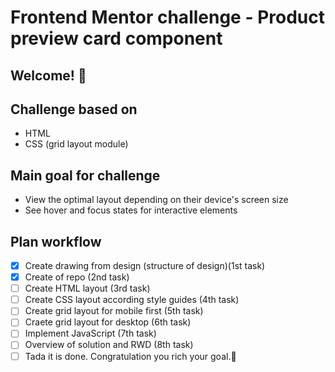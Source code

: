 # Frontend Mentor challenge - Product preview card component

## Welcome! 👋

## Challenge based on

- HTML
- CSS (grid layout module)

## Main goal for challenge

- View the optimal layout depending on their device's screen size
- See hover and focus states for interactive elements

## Plan workflow

- [x] Create drawing from design (structure of design)(1st task)
- [x] Create of repo (2nd task)
- [ ] Create HTML layout (3rd task)
- [ ] Create CSS layout according style guides (4th task)
- [ ] Create grid layout for mobile first (5th task)
- [ ] Craete grid layout for desktop (6th task)
- [ ] Implement JavaScript (7th task)
- [ ] Overview of solution and RWD (8th task)
- [ ] Tada it is done. Congratulation you rich your goal.🎉
